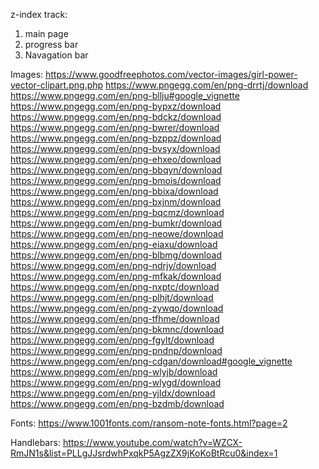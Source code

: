 z-index track:
1. main page
3. progress bar
4. Navagation bar


Images:
https://www.goodfreephotos.com/vector-images/girl-power-vector-clipart.png.php
https://www.pngegg.com/en/png-drrtj/download
https://www.pngegg.com/en/png-bllju#google_vignette
https://www.pngegg.com/en/png-bypxz/download
https://www.pngegg.com/en/png-bdckz/download
https://www.pngegg.com/en/png-bwrer/download
https://www.pngegg.com/en/png-bzppz/download
https://www.pngegg.com/en/png-bvsyx/download
https://www.pngegg.com/en/png-ehxeo/download
https://www.pngegg.com/en/png-bbqyn/download
https://www.pngegg.com/en/png-bmois/download
https://www.pngegg.com/en/png-bbixa/download
https://www.pngegg.com/en/png-bxjnm/download
https://www.pngegg.com/en/png-bqcmz/download
https://www.pngegg.com/en/png-bumkr/download
https://www.pngegg.com/en/png-neowe/download
https://www.pngegg.com/en/png-eiaxu/download
https://www.pngegg.com/en/png-blbmg/download
https://www.pngegg.com/en/png-ndrjy/download
https://www.pngegg.com/en/png-mfkak/download
https://www.pngegg.com/en/png-nxptc/download
https://www.pngegg.com/en/png-plhjt/download
https://www.pngegg.com/en/png-zywqo/download
https://www.pngegg.com/en/png-tfhme/download
https://www.pngegg.com/en/png-bkmnc/download
https://www.pngegg.com/en/png-fgylt/download
https://www.pngegg.com/en/png-pndnp/download
https://www.pngegg.com/en/png-cdgan/download#google_vignette
https://www.pngegg.com/en/png-wlyjb/download
https://www.pngegg.com/en/png-wlygd/download
https://www.pngegg.com/en/png-yjldx/download
https://www.pngegg.com/en/png-bzdmb/download

Fonts:
https://www.1001fonts.com/ransom-note-fonts.html?page=2

Handlebars:
https://www.youtube.com/watch?v=WZCX-RmJN1s&list=PLLgJJsrdwhPxqkP5AgzZX9jKoKoBtRcu0&index=1